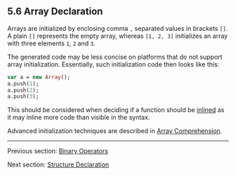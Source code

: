 ## 5.6 Array Declaration

Arrays are initialized by enclosing comma `,` separated values in brackets `[]`. A plain `[]` represents the empty array, whereas `[1, 2, 3]` initializes an array with three elements `1`, `2` and `3`.

The generated code may be less concise on platforms that do not support array initialization. Essentially, such initialization code then looks like this:

```haxe
var a = new Array();
a.push(1);
a.push(2);
a.push(3);
```
This should be considered when deciding if a function should be [inlined](4.4.2-Inline.md) as it may inline more code than visible in the syntax.

Advanced initialization techniques are described in [Array Comprehension](7.6-Array_Comprehension.md).

---

Previous section: [Binary Operators](5.4-Binary_Operators.md)

Next section: [Structure Declaration](5.7-Structure_Declaration.md)